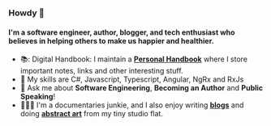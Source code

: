 ### Howdy 👋

#### I'm a software engineer, author, blogger, and tech enthusiast who believes in helping others to make us happier and healthier.

- 📚: Digital Handbook: I maintain a [**Personal Handbook**](https://github.com/georgemarklow/georgemarklow/blob/main/SUMMARY.md) where I store important notes, links and other interesting stuff. 
- 🌱 My skills are C#, Javascript, Typescript, Angular, NgRx and RxJs
- 💬 Ask me about **Software Engineering**, **Becoming an Author** and **Public Speaking**! 
- 🧘🏻‍♂️ I'm a documentaries junkie, and I also enjoy writing [**blogs**](https://marklowg.medium.com/) and doing [**abstract art**](https://github.com/georgemarklow/georgemarklow/blob/main/painting.md) from my tiny studio flat.
